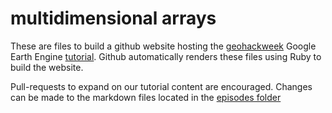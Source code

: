 # multidimensional arrays

These are files to build a github website hosting the [geohackweek](https://geohackweek.github.io/) Google Earth Engine [tutorial](https://geohackweek.github.io/GEE-Python-API). Github automatically renders these files using Ruby to build the website.

Pull-requests to expand on our tutorial content are encouraged. Changes can be made to the markdown files located in the [episodes folder](https://github.com/geohackweek/GEE-Python-API/tree/gh-pages/_episodes)


